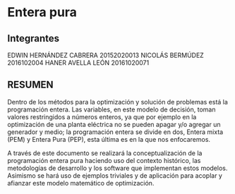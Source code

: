 # Entera pura

## Integrantes 
EDWIN HERNÁNDEZ CABRERA 20152020013
NICOLÁS BERMÚDEZ 2016102004
HANER AVELLA LEÓN 20161020071
## RESUMEN

Dentro de los métodos para la optimización y solución de problemas está la programación entera. Las variables, en este modelo de decisión, toman valores restringidos a números enteros, ya que por ejemplo en la optimización de una planta eléctrica no se pueden apagar y/o agregar un generador y medio; la programación entera se divide en dos, Entera mixta (PEM) y Entera Pura (PEP), esta última es en la que nos enfocaremos. 

A través de este documento se realizará la conceptualización de la programación entera pura haciendo uso del contexto histórico, las metodologías de desarrollo y los software que implementan estos modelos. Asimismo se hará uso de ejemplos triviales y de aplicación para acoplar y afianzar este modelo matemático de optimización.
